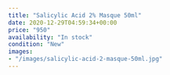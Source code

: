 ```yaml
---
title: "Salicylic Acid 2% Masque 50ml"
date: 2020-12-29T04:59:34+00:00
price: "950"
availability: "In stock"
condition: "New"
images:
- "/images/salicylic-acid-2-masque-50ml.jpg"
---
```


